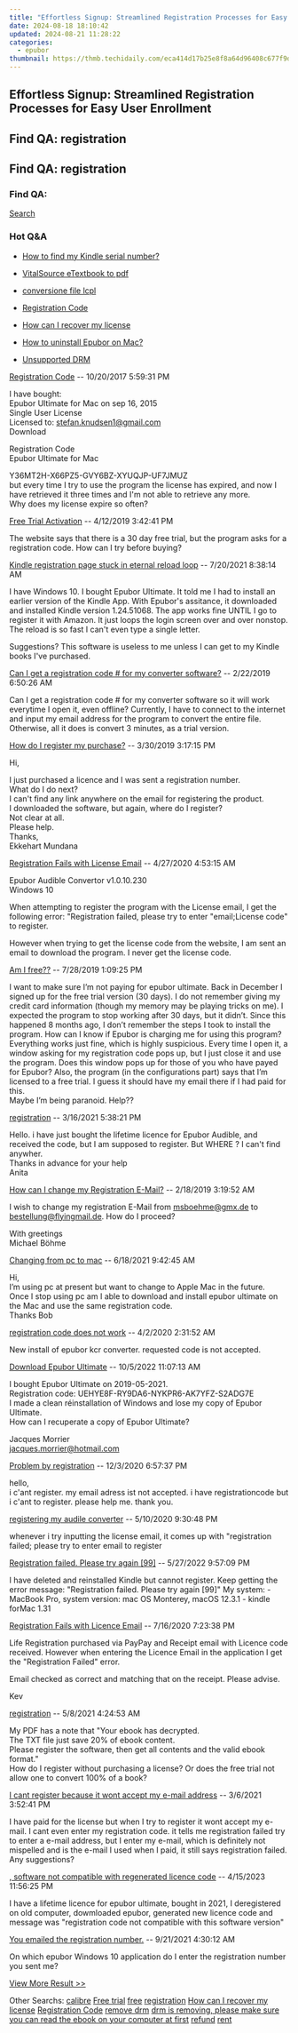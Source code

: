 ```yaml
---
title: "Effortless Signup: Streamlined Registration Processes for Easy User Enrollment"
date: 2024-08-18 18:10:42
updated: 2024-08-21 11:28:22
categories:
  - epubor
thumbnail: https://thmb.techidaily.com/eca414d17b25e8f8a64d96408c677f9d5871694def811f8f7c4b963f5242cb3d.jpg
---
```


## Effortless Signup: Streamlined Registration Processes for Easy User Enrollment

## Find QA: registration



## Find QA: registration

### Find QA:

[Search](http://www.epubor.com/Search.aspx?SystemID=46 "Find QA") 

### Hot Q&A

* [How to find my Kindle serial number?](https://tools.techidaily.com/epubor/products/)
* [VitalSource eTextbook to pdf](https://tools.techidaily.com/epubor/products/)
* [conversione file lcpl](https://tools.techidaily.com/epubor/products/)
* [Registration Code](https://tools.techidaily.com/epubor/products/)

* [How can I recover my license](https://tools.techidaily.com/epubor/products/)
* [How to uninstall Epubor on Mac?](https://tools.techidaily.com/epubor/products/)
* [Unsupported DRM](https://tools.techidaily.com/epubor/products/)

[Registration Code](https://tools.techidaily.com/epubor/products/) \-- 10/20/2017 5:59:31 PM 

I have bought:  
 Epubor Ultimate for Mac on sep 16, 2015  
 Single User License  
 Licensed to: stefan.knudsen1@gmail.com  
 Download

 Registration Code  
 Epubor Ultimate for Mac

 Y36MT2H-X66PZ5-GVY6BZ-XYUQJP-UF7JMUZ  
 but every time I try to use the program the license has expired, and now I have retrieved it three times and I'm not able to retrieve any more.  
 Why does my license expire so often?

[Free Trial Activation](https://tools.techidaily.com/epubor/products/) \-- 4/12/2019 3:42:41 PM 

The website says that there is a 30 day free trial, but the program asks for a registration code. How can I try before buying?

[Kindle registration page stuck in eternal reload loop](https://tools.techidaily.com/epubor/products/) \-- 7/20/2021 8:38:14 AM 

I have Windows 10\. I bought Epubor Ultimate. It told me I had to install an earlier version of the Kindle App. With Epubor's assitance, it downloaded and installed Kindle version 1.24.51068\. The app works fine UNTIL I go to register it with Amazon. It just loops the login screen over and over nonstop. The reload is so fast I can't even type a single letter.

 Suggestions? This software is useless to me unless I can get to my Kindle books I've purchased.

[Can I get a registration code # for my converter software?](https://tools.techidaily.com/epubor/products/) \-- 2/22/2019 6:50:26 AM 

Can I get a registration code # for my converter software so it will work everytime I open it, even offline? Currently, I have to connect to the internet and input my email address for the program to convert the entire file. Otherwise, all it does is convert 3 minutes, as a trial version.

[How do I register my purchase?](https://tools.techidaily.com/epubor/products/) \-- 3/30/2019 3:17:15 PM 

Hi,

 I just purchased a licence and I was sent a registration number.  
 What do I do next?  
 I can't find any link anywhere on the email for registering the product.  
 I downloaded the software, but again, where do I register?  
 Not clear at all.  
 Please help.  
 Thanks,  
 Ekkehart Mundana  

[Registration Fails with License Email](https://tools.techidaily.com/epubor/products/) \-- 4/27/2020 4:53:15 AM 

Epubor Audible Convertor v1.0.10.230  
 Windows 10

 When attempting to register the program with the License email, I get the following error: "Registration failed, please try to enter "email;License code" to register.

 However when trying to get the license code from the website, I am sent an email to download the program. I never get the license code.

[Am I free??](https://tools.techidaily.com/epubor/products/) \-- 7/28/2019 1:09:25 PM 

I want to make sure I’m not paying for epubor ultimate. Back in December I signed up for the free trial version (30 days). I do not remember giving my credit card information (though my memory may be playing tricks on me). I expected the program to stop working after 30 days, but it didn’t. Since this happened 8 months ago, I don’t remember the steps I took to install the program. How can I know if Epubor is charging me for using this program? Everything works just fine, which is highly suspicious. Every time I open it, a window asking for my registration code pops up, but I just close it and use the program. Does this window pops up for those of you who have payed for Epubor? Also, the program (in the configurations part) says that I’m licensed to a free trial. I guess it should have my email there if I had paid for this.  
 Maybe I’m being paranoid. Help??

[registration](https://tools.techidaily.com/epubor/products/) \-- 3/16/2021 5:38:21 PM 

Hello. i have just bought the lifetime licence for Epubor Audible, and received the code, but I am supposed to register. But WHERE ? I can't find anywher.  
 Thanks in advance for your help  
 Anita

[How can I change my Registration E-Mail?](https://tools.techidaily.com/epubor/products/) \-- 2/18/2019 3:19:52 AM 

I wish to change my registration E-Mail from msboehme@gmx.de to bestellung@flyingmail.de. How do I proceed?

 With greetings  
 Michael Böhme

[Changing from pc to mac](https://tools.techidaily.com/epubor/products/) \-- 6/18/2021 9:42:45 AM 

Hi,  
 I’m using pc at present but want to change to Apple Mac in the future.  
 Once I stop using pc am I able to download and install epubor ultimate on the Mac and use the same registration code.  
 Thanks Bob 

[registration code does not work](https://tools.techidaily.com/epubor/products/) \-- 4/2/2020 2:31:52 AM 

New install of epubor kcr converter. requested code is not accepted. 

[Download Epubor Ultimate](https://tools.techidaily.com/epubor/ultimate/) \-- 10/5/2022 11:07:13 AM 

I bought Epubor Ultimate on 2019-05-2021.  
 Registration code: UEHYE8F-RY9DA6-NYKPR6-AK7YFZ-S2ADG7E  
 I made a clean réinstallation of Windows and lose my copy of Epubor Ultimate.  
 How can I recuperate a copy of Epubor Ultimate?

 Jacques Morrier  
 jacques.morrier@hotmail.com  

[Problem by registration](https://tools.techidaily.com/epubor/products/) \-- 12/3/2020 6:57:37 PM 

hello,  
 i c'ant register. my email adress ist not accepted. i have registrationcode but i c'ant to register. please help me. thank you.

  
[registering my audile converter](https://tools.techidaily.com/epubor/products/) \-- 5/10/2020 9:30:48 PM 

whenever i try inputting the license email, it comes up with "registration failed; please try to enter email to register

[Registration failed. Please try again \[99\]](https://tools.techidaily.com/epubor/products/) \-- 5/27/2022 9:57:09 PM 

I have deleted and reinstalled Kindle but cannot register. Keep getting the error message: "Registration failed. Please try again \[99\]" My system: - MacBook Pro, system version: mac OS Monterey, macOS 12.3.1 - kindle forMac 1.31 

[Registration Fails with Licence Email](https://tools.techidaily.com/epubor/products/) \-- 7/16/2020 7:23:38 PM 

Life Registration purchased via PayPay and Receipt email with Licence code received. However when entering the Licence Email in the application I get the "Registration Failed" error.

 Email checked as correct and matching that on the receipt. Please advise.

 Kev

[registration](https://tools.techidaily.com/epubor/products/) \-- 5/8/2021 4:24:53 AM 

My PDF has a note that "Your ebook has decrypted.  
 The TXT file just save 20% of ebook content.  
 Please register the software, then get all contents and the valid ebook format."   
 How do I register without purchasing a license? Or does the free trial not allow one to convert 100% of a book?

[I cant register because it wont accept my e-mail address](https://tools.techidaily.com/epubor/products/) \-- 3/6/2021 3:52:41 PM 

I have paid for the license but when I try to register it wont accept my e-mail. I cant even enter my registration code. it tells me registration failed try to enter a e-mail address, but I enter my e-mail, which is definitely not mispelled and is the e-mail I used when I paid, it still says registration failed. Any suggestions?

[, software not compatible with regenerated licence code](https://tools.techidaily.com/epubor/products/) \-- 4/15/2023 11:56:25 PM 

 I have a lifetime licence for epubor ultimate, bought in 2021, I deregistered on old computer, dowmloaded epubor, generated new licence code and message was "registration code not compatible with this software version"  

[You emailed the registration number.](https://tools.techidaily.com/epubor/products/) \-- 9/21/2021 4:30:12 AM 

On which epubor Windows 10 application do I enter the registration number you sent me?

[View More Result >>](http://www.epubor.com/Search.aspx?Key=registration&Page=1&SystemID=46&sortkey=&stype=0&sort=0)

 Other Searchs: [calibre](https://tools.techidaily.com/epubor/products/) [Free trial](https://tools.techidaily.com/epubor/products/) [free](https://tools.techidaily.com/epubor/products/) [registration](https://tools.techidaily.com/epubor/products/) [How can I recover my license](https://tools.techidaily.com/epubor/products/) [Registration Code](https://tools.techidaily.com/epubor/products/) [remove drm](https://tools.techidaily.com/epubor/products/) [drm is removing, please make sure you can read the ebook on your computer at first](https://tools.techidaily.com/epubor/products/) [refund](https://tools.techidaily.com/epubor/products/) [rent](https://tools.techidaily.com/epubor/products/)

<ins class="adsbygoogle"
     style="display:block"
     data-ad-format="autorelaxed"
     data-ad-client="ca-pub-7571918770474297"
     data-ad-slot="1223367746"></ins>



<ins class="adsbygoogle"
     style="display:block"
     data-ad-client="ca-pub-7571918770474297"
     data-ad-slot="8358498916"
     data-ad-format="auto"
     data-full-width-responsive="true"></ins>
